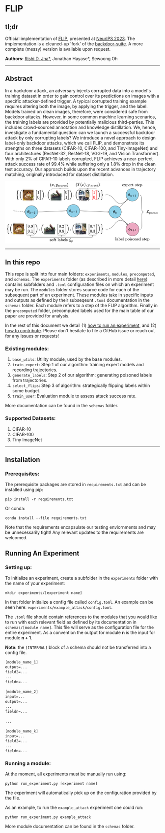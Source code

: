 # FLIP
## tl;dr
Official implementation of [FLIP](https://arxiv.org/abs/2310.18933), presented at [NeurIPS 2023](https://neurips.cc/virtual/2023/poster/70392). The implementation is a cleaned-up 'fork' of the [backdoor-suite](https://github.com/SewoongLab/backdoor-suite). A more complete (messy) version is available upon request.

**Authors:** [Rishi D. Jha\*]((http://rishijha.com/)), Jonathan Hayase\*, Sewoong Oh

---
## Abstract
In a backdoor attack, an adversary injects corrupted data into a model's training dataset in order to gain control over its predictions on images with a specific attacker-defined trigger. A typical corrupted training example requires altering both the image, by applying the trigger, and the label. Models trained on clean images, therefore, were considered safe from backdoor attacks.
However, in some common machine learning scenarios, the training labels are provided by potentially malicious third-parties. This includes crowd-sourced annotation and knowledge distillation. We, hence, investigate a fundamental question: can we launch a successful backdoor attack by only corrupting labels? We introduce a novel approach to design label-only backdoor attacks, which we call FLIP, and demonstrate its strengths on three datasets (CIFAR-10, CIFAR-100, and Tiny-ImageNet) and four architectures (ResNet-32, ResNet-18, VGG-19, and Vision Transformer). With only 2\% of CIFAR-10 labels corrupted, FLIP achieves a near-perfect attack success rate of $99.4\%$ while suffering only a $1.8\%$ drop in the clean test accuracy. Our approach builds upon the recent advances in trajectory matching, originally introduced for dataset distillation.

![Diagram of algorithm.](/img/flip.png)

---

## In this repo

This repo is split into four main folders: `experiments`, `modules`, `precomputed`, and `schemas`. The `experiments` folder (as described in more detail [here](#installation)) contains subfolders and `.toml` configuration files on which an experiment may be run. The `modules` folder stores source code for each of the subsequent part of an experiment. These modules take in specific inputs and outputs as defined by their subseqeunt `.toml` documentation in the `schemas` folder. Each module refers to a step of the FLIP algorithm. Finally in the `precomputed` folder, precomputed labels used for the main table of our paper are provided for analysis.

In the rest of this document we detail (1) [how to run an experiment](#installation), and (2) [how to contribute](#adding-content). Please don't hesitate to file a GitHub issue or reach out for any issues or requests!

### Existing modules:
1. `base_utils`: Utility module, used by the base modules.
1. `train_expert`: Step 1 of our algorithm: training expert models and recording trajectories.
1. `generate_labels`: Step 2 of our algorithm: generating poisoned labels from trajectories.
1. `select_flips`: Step 3 of algorithm: strategically flipping labels within some budget.
1. `train_user`: Evaluation module to assess attack success rate.

More documentation can be found in the `schemas` folder.

### Supported Datasets:
1. CIFAR-10
1. CIFAR-100
1. Tiny ImageNet

---
## Installation
### Prerequisites:
The prerequisite packages are stored in `requirements.txt` and can be installed using pip:
```
pip install -r requirements.txt
```
Or conda:
```
conda install --file requirements.txt
```
Note that the requirements encapsulate our testing enviornments and may be unnecessarily tight! Any relevant updates to the requirements are welcomed.

## Running An Experiment
### Setting up:
To initialize an experiment, create a subfolder in the `experiments` folder with the name of your experiment:
```
mkdir experiments/[experiment name]
```
In that folder initialize a config file called `config.toml`. An example can be seen here: `experiments/example_attack/config.toml`.

The `.toml` file should contain references to the modules that you would like to run with each relevant field as defined by its documentation in `schemas/[module name]`. This file will serve as the configuration file for the entire experiment. As a convention the output for module **n** is the input for module **n + 1**.

**Note:** the `[INTERNAL]` block of a schema should not be transferred into a config file.

```
[module_name_1]
output=...
field2=...
...
fieldn=...

[module_name_2]
input=...
output=...
...
fieldn=...

...

[module_name_k]
input=...
field2=...
...
fieldn=...
```

### Running a module:
At the moment, all experiments must be manually run using:
```
python run_experiment.py [experiment name]
```
The experiment will automatically pick up on the configuration provided by the file. 

As an example, to run the `example_attack` experiment one could run:
```
python run_experiment.py example_attack
```
More module documentation can be found in the `schemas` folder.


